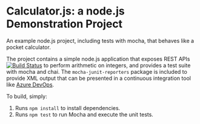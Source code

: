 Calculator.js: a node.js Demonstration Project
==============================================
An example node.js project, including tests with mocha, that behaves like
a pocket calculator.

The project contains a simple node.js application that exposes REST APIs
[![Build Status](https://dev.azure.com/Quindio/Integrating%20External%20Source%20Control%20with%20Azure%20Pipelines/_apis/build/status/jaranzales.calculator?branchName=master)](https://dev.azure.com/Quindio/Integrating%20External%20Source%20Control%20with%20Azure%20Pipelines/_build/latest?definitionId=9&branchName=master)
to perform arithmetic on integers, and provides a test suite with mocha
and chai.  The `mocha-junit-reporters` package is included to provide XML
output that can be presented in a continuous integration tool like
[Azure DevOps](https://azure.com/devops).

To build, simply:

1. Runs `npm install` to install dependencies.
2. Runs `npm test` to run Mocha and execute the unit tests.

